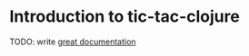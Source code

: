 # Introduction to tic-tac-clojure

TODO: write [great documentation](http://jacobian.org/writing/what-to-write/)
